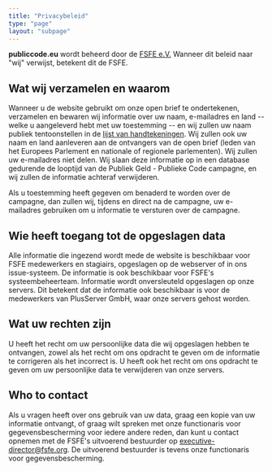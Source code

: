 ```yaml
---
title: "Privacybeleid"
type: "page"
layout: "subpage"
---
```


**publiccode.eu** wordt beheerd door de
[FSFE e.V.](https://fsfe.org/about/legal/imprint.html)
Wanneer dit beleid naar "wij" verwijst, betekent dit de FSFE.

## Wat wij verzamelen en waarom

Wanneer u de website gebruikt om onze open brief te ondertekenen, verzamelen en
bewaren wij informatie over uw naam, e-mailadres en land -- welke u aangeleverd
hebt met uw toestemming -- en wij zullen uw naam publiek tentoonstellen in de
[lijst van handtekeningen](/openinitiative/all-signatures). Wij zullen ook uw naam
en land aanleveren aan de ontvangers van de open brief (leden van het Europees
Parlement en nationale of regionele parlementen). Wij zullen uw e-mailadres niet
delen. Wij slaan deze informatie op in een database gedurende de looptijd van de
Publiek Geld - Publieke Code campagne, en wij zullen de informatie achteraf
verwijderen.

Als u toestemming heeft gegeven om benaderd te worden over de campagne, dan
zullen wij, tijdens en direct na de campagne, uw e-mailadres gebruiken om u
informatie te versturen over de campagne.

## Wie heeft toegang tot de opgeslagen data

Alle informatie die ingezend wordt mede de website is beschikbaar voor FSFE
medewerkers en stagiairs, opgeslagen op de webserver of in ons issue-systeem.
De informatie is ook beschikbaar voor FSFE's systeembeheerteam.  Informatie
wordt onversleuteld opgeslagen op onze servers.  Dit betekent dat de informatie
ook beschikbaar is voor de medewerkers van PlusServer GmbH, waar onze servers
gehost worden.


## Wat uw rechten zijn

U heeft het recht om uw persoonlijke data die wij opgeslagen hebben te
ontvangen, zowel als het recht om ons opdracht te geven om de informatie te
corrigeren als het incorrect is. U heeft ook het recht om ons opdracht te geven
om uw persoonlijke data te verwijderen van onze servers.

## Who to contact

Als u vragen heeft over ons gebruik van uw data, graag een kopie van uw
informatie ontvangt, of graag wilt spreken met onze functionaris voor
gegevensbescherming voor iedere andere reden, dan kunt u contact opnemen met de
FSFE's uitvoerend bestuurder op
[executive-director@fsfe.org](mailto:executive-director@fsfe.org). De uitvoerend
bestuurder is tevens onze functionaris voor gegevensbescherming.
